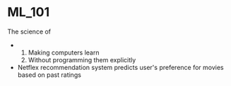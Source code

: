 # ML_101
The science of 
- 1) Making computers learn
  2) Without programming them explicitly 
- Netflex recommendation system predicts user's preference for movies based on past ratings
